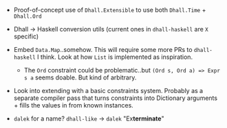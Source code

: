 * Proof-of-concept use of `Dhall.Extensible` to use both `Dhall.Time` + `Dhall.Ord`
* Dhall -> Haskell conversion utils (current ones in `dhall-haskell` are `X` specific)
* Embed `Data.Map`..somehow. This will require some more PRs to `dhall-haskell` I think. Look at how `List` is implemented as inspiration.
  * The `Ord` constraint could be problematic..but `(Ord s, Ord a) => Expr s a` seems doable. But kind of arbitrary.
* Look into extending with a basic constraints system. Probably as a separate compiler pass that turns constraints into Dictionary arguments + fills the values in from known instances.

* `dalek` for a name? `dhall-like` -> `dalek` "Ex**terminate**"
